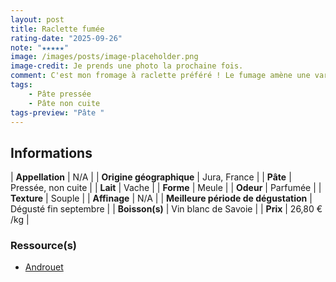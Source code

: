 ```yaml
---
layout: post
title: Raclette fumée
rating-date: "2025-09-26"
note: "★★★★★"
image: /images/posts/image-placeholder.png
image-credit: Je prends une photo la prochaine fois.
comment: C'est mon fromage à raclette préféré ! Le fumage amène une variation très agréable avec la charcuterie et le vin. Bien sur, il plus fort en bouche. 
tags:
    - Pâte pressée
    - Pâte non cuite
tags-preview: "Pâte "
---
```


## Informations

| **Appellation** | N/A |
| **Origine géographique** | Jura, France |
| **Pâte** | Pressée, non cuite |
| **Lait** | Vache |
| **Forme** | Meule |
| **Odeur** | Parfumée |
| **Texture** | Souple |
| **Affinage** | N/A |
| **Meilleure période de dégustation** | Dégusté fin septembre |
| **Boisson(s)** | Vin blanc de Savoie |
| **Prix** | 26,80 € /kg |

### Ressource(s)
* [Androuet](https://androuet.com/Raclette-fum%C3%A9e-655.html)